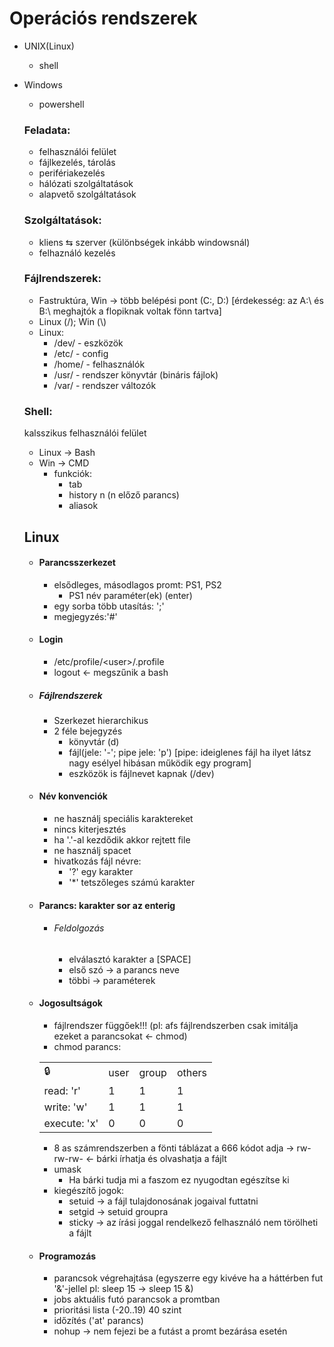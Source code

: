 # Operációs rendszerek

- UNIX(Linux)
  - shell
- Windows

  - powershell

  ### Feladata:

  - felhasználói felület
  - fájlkezelés, tárolás
  - perifériakezelés
  - hálózati szolgáltatások
  - alapvető szolgáltatások

  ### Szolgáltatások:

  - kliens &lrarr; szerver (különbségek inkább windowsnál)
  - felhaználó kezelés

  ### Fájlrendszerek:

  - Fastruktúra, Win &rarr; több belépési pont (C:\, D:\) [érdekesség: az A:\ és B:\ meghajtók a flopiknak voltak fönn tartva]
  - Linux (/); Win (\\)
  - Linux:
    - /dev/ - eszközök
    - /etc/ - config
    - /home/ - felhasználók
    - /usr/ - rendszer könyvtár (bináris fájlok)
    - /var/ - rendszer változók

  ### Shell:

  kalsszikus felhasználói felület

  - Linux &rarr; Bash
  - Win &rarr; CMD
    - funkciók:
      - tab
      - history n (n előző parancs)
      - aliasok

  ## Linux

  - #### Parancsszerkezet

    - elsődleges, másodlagos promt: PS1, PS2
      - PS1 név paraméter(ek) (enter)
    - egy sorba több utasítás: ';'
    - megjegyzés:'#'

  - #### Login

    - /etc/profile/\<user\>/.profile
    - logout &larr; megszűnik a bash

  - ##### Fájlrendszerek

    - Szerkezet hierarchikus
    - 2 féle bejegyzés
      - könyvtár (d)
      - fájl(jele: '-'; pipe jele: 'p') [pipe: ideiglenes fájl ha ilyet látsz nagy esélyel hibásan működik egy program]
      - eszközök is fájlnevet kapnak (/dev)

  - #### Név konvenciók

    - ne használj speciális karaktereket
    - nincs kiterjesztés
    - ha '.'-al kezdődik akkor rejtett file
    - ne használj spacet
    - hivatkozás fájl névre:
      - '?' egy karakter
      - '\*' tetszőleges számú karakter

  - #### Parancs: karakter sor az enterig

    - ###### Feldolgozás
      - elválasztó karakter a [SPACE]
      - első szó &rarr; a parancs neve
      - többi &rarr; paraméterek

  - #### Jogosultságok

    - fájlrendszer függőek!!! (pl: afs fájlrendszerben csak imitálja ezeket a parancsokat &larr; chmod)
    - chmod parancs:

    <table>
    	<tr>
    		<td>🔒</td>
    		<td>user</td>
    		<td>group</td>
    		<td>others</td>
    	</tr>
    	<tr>
    		<td>read: 'r'</td>
    		<td>1</td>
    		<td>1</td>
    		<td>1</td>
    	</tr>
    	<tr>
    		<td>write: 'w'</td>
    		<td>1</td>
    		<td>1</td>
    		<td>1</td>
    	</tr>
    	<tr>
    		<td>execute: 'x'</td>
    		<td>0</td>
    		<td>0</td>
    		<td>0</td>
    	</tr>
    </table>

    - 8 as számrendszerben a fönti táblázat a 666 kódot adja &rarr; rw-rw-rw- &larr; bárki írhatja és olvashatja a fájlt
    - umask
      - Ha bárki tudja mi a faszom ez nyugodtan egészítse ki
    - kiegészítő jogok:
      - setuid &rarr; a fájl tulajdonosának jogaival futtatni
      - setgid &rarr; setuid groupra
      - sticky &rarr; az írási joggal rendelkező felhasználó nem törölheti a fájlt

  - #### Programozás
    - parancsok végrehajtása (egyszerre egy kivéve ha a háttérben fut '&'-jellel pl: sleep 15 &rarr; sleep 15 \&)
    - jobs aktuális futó parancsok a promtban
    - prioritási lista (-20..19) 40 szint
    - időzítés ('at' parancs)
    - nohup &rarr; nem fejezi be a futást a promt bezárása esetén
